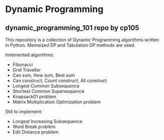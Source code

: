 # Dynamic Programming
## dynamic_programming_101 repo by cp105

This repository is a collection of Dynamic Programming algorithms written in Python.
Memoized DP and Tabulation DP methods are used.

Imlemented algorithms:
+ Fibonacci
+ Grid Traveller
+ Can sum, How sum, Best sum
+ Can construct, Count construct, All construct
+ Longest Common Subsequence
+ Shortest Common Supersequence
+ Knapsack01 problem
+ Matrix Multiplication Optimization problem

Still to implement:
+ Longest Increasing Subsequence
+ Word Break problem
+ Edit Distance problem